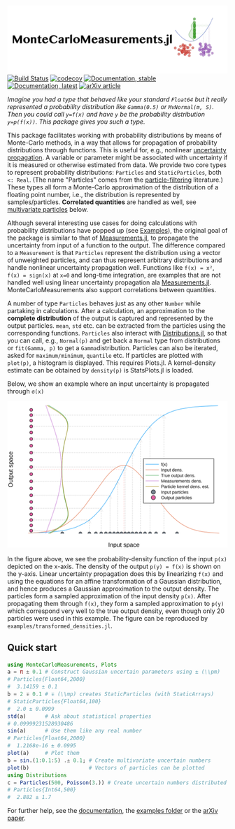 ![logo](docs/src/assets/logo.svg)
[![Build Status](https://travis-ci.org/baggepinnen/MonteCarloMeasurements.jl.svg?branch=master)](https://travis-ci.org/baggepinnen/MonteCarloMeasurements.jl)
[![codecov](https://codecov.io/gh/baggepinnen/MonteCarloMeasurements.jl/branch/master/graph/badge.svg)](https://codecov.io/gh/baggepinnen/MonteCarloMeasurements.jl)
[![Documentation, stable](https://img.shields.io/badge/docs-stable-blue.svg)](https://baggepinnen.github.io/MonteCarloMeasurements.jl/stable)
[![Documentation, latest](https://img.shields.io/badge/docs-latest-blue.svg)](https://baggepinnen.github.io/MonteCarloMeasurements.jl/latest)
[![arXiv article](https://img.shields.io/badge/article-arXiv%3A2001.07625-B31B1B)](https://arxiv.org/abs/2001.07625)

*Imagine you had a type that behaved like your standard `Float64` but it really represented a probability distribution like `Gamma(0.5)` or `MvNormal(m, S)`. Then you could call `y=f(x)` and have `y` be the probability distribution `y=p(f(x))`. This package gives you such a type.*

This package facilitates working with probability distributions by means of Monte-Carlo methods, in a way that allows for propagation of probability distributions through functions. This is useful for, e.g.,  nonlinear [uncertainty propagation](https://en.wikipedia.org/wiki/Propagation_of_uncertainty). A variable or parameter might be associated with uncertainty if it is measured or otherwise estimated from data. We provide two core types to represent probability distributions: `Particles` and `StaticParticles`, both `<: Real`. (The name "Particles" comes from the [particle-filtering](https://en.wikipedia.org/wiki/Particle_filter) literature.) These types all form a Monte-Carlo approximation of the distribution of a floating point number, i.e., the distribution is represented by samples/particles. **Correlated quantities** are handled as well, see [multivariate particles](https://baggepinnen.github.io/MonteCarloMeasurements.jl/stable/#Multivariate-particles-1) below.

Although several interesting use cases for doing calculations with probability distributions have popped up (see [Examples](https://baggepinnen.github.io/MonteCarloMeasurements.jl/stable/examples)), the original goal of the package is similar to that of [Measurements.jl](https://github.com/JuliaPhysics/Measurements.jl), to propagate the uncertainty from input of a function to the output. The difference compared to a `Measurement` is that `Particles` represent the distribution using a vector of unweighted particles, and can thus represent arbitrary distributions and handle nonlinear uncertainty propagation well. Functions like `f(x) = x²`, `f(x) = sign(x)` at `x=0` and long-time integration, are examples that are not handled well using linear uncertainty propagation ala [Measurements.jl](https://github.com/JuliaPhysics/Measurements.jl). MonteCarloMeasurements also support correlations between quantities.

A number of type `Particles` behaves just as any other `Number` while partaking in calculations. After a calculation, an approximation to the **complete distribution** of the output is captured and represented by the output particles. `mean`, `std` etc. can be extracted from the particles using the corresponding functions. `Particles` also interact with [Distributions.jl](https://github.com/JuliaStats/Distributions.jl), so that you can call, e.g., `Normal(p)` and get back a `Normal` type from distributions or `fit(Gamma, p)` to get a `Gamma`distribution. Particles can also be iterated, asked for `maximum/minimum`, `quantile` etc. If particles are plotted with `plot(p)`, a histogram is displayed. This requires Plots.jl. A kernel-density estimate can be obtained by `density(p)` is StatsPlots.jl is loaded.

Below, we show an example where an input uncertainty is propagated through `σ(x)`

![transformed densities](docs/src/assets/transformed_densities.svg)

In the figure above, we see the probability-density function of the input `p(x)` depicted on the x-axis. The density of the output `p(y) = f(x)` is shown on the y-axis. Linear uncertainty propagation does this by linearizing `f(x)` and using the equations for an affine transformation of a Gaussian distribution, and hence produces a Gaussian approximation to the output density. The particles form a sampled approximation of the input density `p(x)`. After propagating them through `f(x)`, they form a sampled approximation to `p(y)` which correspond very well to the true output density, even though only 20 particles were used in this example. The figure can be reproduced by `examples/transformed_densities.jl`.

## Quick start
```julia
using MonteCarloMeasurements, Plots
a = π ± 0.1 # Construct Gaussian uncertain parameters using ± (\\pm)
# Particles{Float64,2000}
#  3.14159 ± 0.1
b = 2 ∓ 0.1 # ∓ (\\mp) creates StaticParticles (with StaticArrays)
# StaticParticles{Float64,100}
#  2.0 ± 0.0999
std(a)      # Ask about statistical properties
# 0.09999231528930486
sin(a)      # Use them like any real number
# Particles{Float64,2000}
#  1.2168e-16 ± 0.0995
plot(a)     # Plot them
b = sin.(1:0.1:5) .± 0.1; # Create multivariate uncertain numbers
plot(b)                   # Vectors of particles can be plotted
using Distributions
c = Particles(500, Poisson(3.)) # Create uncertain numbers distributed according to a given distribution
# Particles{Int64,500}
#  2.882 ± 1.7
```

For further help, see the [documentation](https://baggepinnen.github.io/MonteCarloMeasurements.jl/stable), the [examples folder](https://github.com/baggepinnen/MonteCarloMeasurements.jl/tree/master/examples) or the [arXiv paper](https://arxiv.org/abs/2001.07625).
